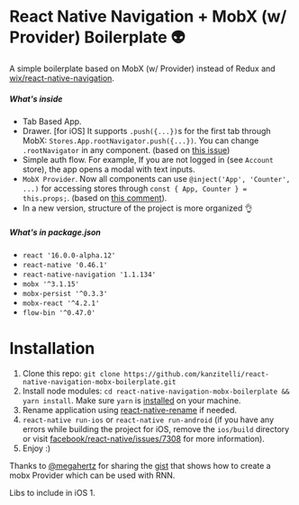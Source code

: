 # React Native Navigation + MobX (w/ Provider) Boilerplate 👽

A simple boilerplate based on MobX (w/ Provider) instead of Redux and [wix/react-native-navigation](https://github.com/wix/react-native-navigation).

##### What's inside
- Tab Based App.
- Drawer. [for iOS] It supports `.push({...})`s for the first tab through MobX: `Stores.App.rootNavigator.push({...})`. You can change `.rootNavigator` in any component. (based on [this issue](https://github.com/wix/react-native-navigation/issues/1143))
- Simple auth flow. For example, If you are not logged in (see `Account` store), the app opens a modal with text inputs.
- `MobX Provider`. Now all components can use `@inject('App', 'Counter', ...)` for accessing stores through `const { App, Counter } = this.props;`. (based on [this comment](https://github.com/wix/react-native-navigation/issues/187#issuecomment-265946012)).
- In a new version, structure of the project is more organized 👌

##### What's in package.json
- `react '16.0.0-alpha.12'`
- `react-native '0.46.1'`
- `react-native-navigation '1.1.134'`
- `mobx '^3.1.15'`
- `mobx-persist '^0.3.3'`
- `mobx-react '^4.2.1'`
- `flow-bin '^0.47.0'`

# Installation
1. Clone this repo: `git clone https://github.com/kanzitelli/react-native-navigation-mobx-boilerplate.git`
2. Install node modules: `cd react-native-navigation-mobx-boilerplate && yarn install`. Make sure `yarn` is [installed](https://yarnpkg.com/en/docs/install) on your machine.
3. Rename application using [react-native-rename](https://github.com/junedomingo/react-native-rename) if needed.
4. `react-native run-ios` or `react-native run-android` (if you have any errors while building the project for iOS, remove the `ios/build` directory or visit [facebook/react-native/issues/7308](https://github.com/facebook/react-native/issues/7308) for more information).
5. Enjoy :)

Thanks to [@megahertz](https://github.com/megahertz) for sharing the [gist](https://github.com/wix/react-native-navigation/issues/187#issuecomment-265946012) that shows how to create a mobx Provider which can be used with RNN.



Libs to include in iOS
1. 
